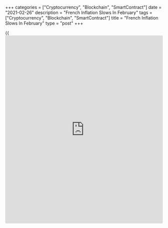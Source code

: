 +++
categories = ["Cryptocurrency", "Blockchain", "SmartContract"]
date = "2021-02-26"
description = "French Inflation Slows In February"
tags = ["Cryptocurrency", "Blockchain", "SmartContract"]
title = "French Inflation Slows In February"
type = "post"
+++

{{<iframe id="large-banner" src="https://www.bounty.group/#slide=23.0" width="100%" height="600" scrolling="no" style="border: 0px solid rgb(216, 221, 230); border-radius: 3px;">}}

French consumer price inflation slowed in February reflecting the
downturn in manufactured goods prices and the slowdown in services
prices, the provisional estimate from the statistical office Insee
showed on Friday.

In a separate communiqué, the statistical office said household spending
decreased sharply in January due to a notable fall in the consumption of
manufactured goods.  
  
Consumer prices gained 0.4 percent year-on-year in February, slower than
the 0.6 percent rise in January. In the same period last year, inflation
was 1.4 percent. Economists had forecast an annual rate of 0.3 percent.

Food prices and services cost grew at slower rates of 0.8 percent and
0.7 percent, respectively. At the same time, manufactured product prices
were down 0.5 percent.

Month-on-month, consumer prices dropped 0.1 percent after a 0.2 percent
rise in January. The decrease in manufactured goods prices accentuated
due to the two-week extension of the winter sales, Insee said.

Year-on-year, the harmonized index of consumer prices advanced 0.7
percent after a 0.8 percent rise in January. The index was forecast to
rise 0.5 percent.

Month-on-month, the HICP remained stable after +0.3 percent gain in the
previous month.

Another report from Insee showed that producer prices in domestic market
advanced 0.4 percent on year in January, breaking the drops observed
from February to December 2020. Prices had decreased 1 percent in
December. Month-on-month, producer prices climbed 1.2 percent after a
1.1 percent rise a month ago.  
  
Household spending was down 4.6 percent, in contrast to the 22.4 percent
rebound in December. Spending was forecast to drop 3.5 percent.

For comments and feedback [contact](https://www.playgroundfx.com/contact/): editorial@rtt[news](https://www.letsplayfx.com/blog/forex-news-website/).com

[Economic News][1]

 **What parts of the world are seeing the best (and worst) economic
performances lately? Click[here][2] to check out our [Econ Scorecard][2]
and find out! See up-to-the-moment [ranking](https://www.playgroundfx.com/blog/crypto-exchange-ranking/)s for the best and worst
performers in [GDP][3], [unemployment rate][4], [inflation][5] and much
more.**

   1. www.rtt[news](https://www.letsplayfx.com/blog/forex-news-website/).com/Content/EconomicNews.aspx
   2. www.rtt[news](https://www.letsplayfx.com/blog/forex-news-website/).com/economic-scorecard/world-rank/industrial-production/highest-performance.aspx
   3. www.rtt[news](https://www.letsplayfx.com/blog/forex-news-website/).com/economic-scorecard/world-rank/GDP/highest-performance.aspx
   4. www.rtt[news](https://www.letsplayfx.com/blog/forex-news-website/).com/economic-scorecard/world-rank/unemployment-rate/lowest-performance.aspx
   5. www.rtt[news](https://www.letsplayfx.com/blog/forex-news-website/).com/economic-scorecard/world-rank/CPI/highest-performance.aspx
